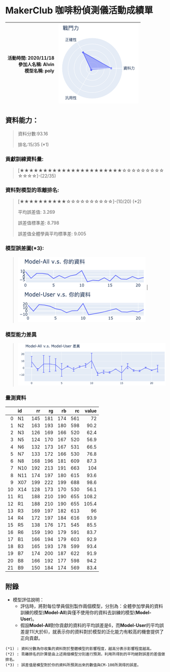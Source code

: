 # MakerClub 咖啡粉偵測儀活動成績單 
| 活動時間: 2020/11/18<br>參加人名稱: **Alvin**<br>模型名稱: **poly** | ![](000.png) |
|-----:|-------------:|
## 資料能力：
> 資料分數:93.16
>
> 排名:15/35 (*1)
### 貢獻訓練資料量:
> 	[★★★★★★★★★★★★★★★★★★★★★★☆☆☆☆☆☆☆☆☆☆☆☆☆]-(22/35)
### 資料對模型的乖離排名:
> 	[★★★★★★★★★★☆☆☆☆☆☆☆☆☆☆]-(10/20) (*2)
>
> 	平均誤差值: 3.269
>
> 	誤差值標準差: 8.798
>
> 	誤差值全體學員平均標準差: 9.005
### 模型誤差圖(*3):
> ![001](001.png)	|![002](002.png)
### 模型能力差異
> ![003](003.png)
### 量測資料
|    | id   |   rr |   rg |   rb |   rc |   value |
|---:|:-----|-----:|-----:|-----:|-----:|--------:|
|  0 | N1   |  145 |  181 |  174 |  561 |    72   |
|  1 | N2   |  163 |  193 |  180 |  598 |    90.2 |
|  2 | N3   |  126 |  169 |  166 |  520 |    62.4 |
|  3 | N5   |  124 |  170 |  167 |  520 |    56.9 |
|  4 | N6   |  132 |  173 |  167 |  531 |    66.5 |
|  5 | N7   |  133 |  172 |  166 |  530 |    76.8 |
|  6 | N8   |  168 |  196 |  181 |  609 |    87.3 |
|  7 | N10  |  192 |  213 |  191 |  663 |   104   |
|  8 | N11  |  174 |  197 |  180 |  615 |    93.6 |
|  9 | X07  |  199 |  222 |  199 |  688 |    98.6 |
| 10 | X14  |  128 |  173 |  170 |  530 |    56.1 |
| 11 | R1   |  188 |  210 |  190 |  655 |   108.2 |
| 12 | R1   |  188 |  210 |  190 |  655 |   105.4 |
| 13 | R3   |  169 |  197 |  182 |  613 |    96   |
| 14 | R4   |  172 |  197 |  184 |  616 |    93.9 |
| 15 | R5   |  138 |  176 |  171 |  545 |    85.5 |
| 16 | R6   |  159 |  190 |  179 |  591 |    83.7 |
| 17 | B1   |  166 |  194 |  179 |  603 |    92.9 |
| 18 | B3   |  165 |  193 |  178 |  599 |    93.4 |
| 19 | B7   |  174 |  200 |  187 |  622 |    91.9 |
| 20 | B8   |  166 |  192 |  177 |  598 |    94.2 |
| 21 | B9   |  150 |  184 |  174 |  569 |    83.4 |
## 附錄
* 模型評估說明：
  - 評估時，將對每位學員個別製作兩個模型，分別為：全體參加學員的資料訓練的模型(**Model-All**)與僅不使用你的資料去訓練的模型(**Model-User**)。
  - 假設**Model-All**對你貢獻的資料的平均誤差是6，而**Model-User**的平均誤差是11(大於6)，就表示你的資料對於模型的泛化能力有較高的機會提供了正向貢獻。
```
(*1) : 資料分數為你收集的資料對於整體模型的影響程度，越高分表示影響程度越高。
(*2) : 乖離排名的計算是由上述兩個模型分別進行預測，利用所得到的平均絕對誤差的差值做排名。
(*3) : 誤差值是模型對於你的資料所預測出來的數值與CM-100所測得的誤差。
```
